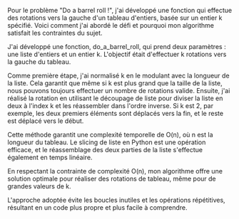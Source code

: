 
Pour le problème "Do a barrel roll !", j'ai développé une fonction qui effectue des rotations vers la gauche d'un tableau d'entiers, basée sur un entier k spécifié. Voici comment j'ai abordé le défi et pourquoi mon algorithme satisfait les contraintes du sujet.

J'ai développé une fonction, do_a_barrel_roll, qui prend deux paramètres : une liste d'entiers et un entier k. L'objectif était d'effectuer k rotations vers la gauche du tableau.

 Comme première étape, j'ai normalisé k en le modulant avec la longueur de la liste. Cela garantit que même si k est plus grand que la taille de la liste, nous pouvons toujours effectuer un nombre de rotations valide.
 Ensuite, j'ai réalisé la rotation en utilisant le découpage de liste pour diviser la liste en deux à l'index k et les réassembler dans l'ordre inverse. Si k est 2, par exemple, les deux premiers éléments sont déplacés vers la fin, et le reste est déplacé vers le début.

 Cette méthode garantit une complexité temporelle de O(n), où n est la longueur du tableau. Le slicing de liste en Python est une opération efficace, et le réassemblage des deux parties de la liste s'effectue également en temps linéaire.

 En respectant la contrainte de complexité O(n), mon algorithme offre une solution optimale pour réaliser des rotations de tableau, même pour de grandes valeurs de k.

L'approche adoptée évite les boucles inutiles et les opérations répétitives, résultant en un code plus propre et plus facile à comprendre.
